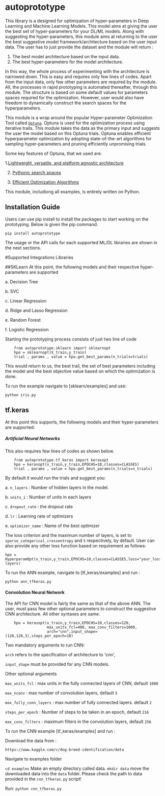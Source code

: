 # autoprototype

This library is a designed for optimization of hyper-parameters in Deep Learning and Machine Learning Models. This model aims at
giving the user the best set of hyper-parameters for your DL/ML models. 
Along with suggesting the hyper-parameters, this module
aims at returning to the user the best suggestive model framework/architecture based on the user input data. The user has 
to just provide the dataset and the module will return :


1. The best model architecture based on the input data.
2. The best hyper-parameters for the model architecture.

In this way, the whole process of experimenting with the architecture is narrowed down. This is easy and requires only few lines of codes. 
Apart from the input data, only few other parameters are required by the module. All, the processes in rapid prototyping is automated thereafter, through this module.
The structure is based on some default values for parameters spaces required for the optimization. However, user would also have freedom to 
dynamically construct the search spaces for the hyperparameters.


This module is a wrap around the popular Hyper-parameter Optimization Tool called [`Optuna`](https://optuna.org/).
Optuna is used for the optimization process using iterative trails. This module takes the data as the primary input and 
suggests the user the model based on this Optuna trials. Optuna enables efficient hyperparameter optimization by adopting state-of-the-art
algorithms for sampling hyper-parameters and pruning efficiently unpromising trials. 

Some key features of Optuna, that we used are:

1.[Lightweight, versatile, and platform agnostic architecture](https://optuna.readthedocs.io/en/stable/tutorial/10_key_features/001_first.html)

2. [Pythonic search spaces](https://optuna.readthedocs.io/en/stable/tutorial/10_key_features/002_configurations.html)

3. [Efficient Optimization Algorithms](https://optuna.readthedocs.io/en/stable/tutorial/10_key_features/003_efficient_optimization_algorithms.html)

This module, includiong all examples, is entirely written on Python.

## Installation Guide
Users can use pip install to install the packages to start working on the prototyping.
Below is given the pip command.

`pip install autoprototype`

The usage or the API calls for each supported ML/DL libraries are shown in the next sections.

#Supported Integrations Libraries

##SKLearn
At this point, the following models and their respective hyper-parameters are supported 

a. Decision Tree
        
b. SVC

c. Linear Regression

d. Ridge and Lasso Regression

e. Random Forest 

f. Logistic Regression

Starting the prototyping process consists of just two line of code 

        from autoprototype.sklearn import sklearnopt
        hpo = sklearnopt(X_train,y_train)
        trial , params , value = hpo.get_best_params(n_trials=trials)

This would return to us, the best trail, the set of best parameters including the model and the best objective value based on which the optimization is done.

To run the example navigate to [sklearn/examples] and use:

`python iris.py`


## tf.keras
At this point this supports, the following models and their hyper-parameters are supported:

##### Artificial Neural Networks

This also requires few lines of codes as shown below.

        from autoprototype.tf_keras import kerasopt
        hpo = kerasopt(x_train,y_train,EPOCHS=10,classes=CLASSES)
        trial , params , value = hpo.get_best_params(n_trials=n_trials)

By default it would run the trials and suggest you:

a. `n_layers` : Number of hidden layers in the model.

b. `units_i` : Number of units in each layers

c. `dropout_rate` : the dropout rate

d. `lr` : Learning rate of optimizers

e. `optimizer_name` : Name of the best optimizer

The loss criterion and the maximum number of layers, is set to `sparse_categorical_crossentropy` and `5` respectively, by default.
User can also provide any other loss function based on requirement as follows:

    hpo = HyperparamOpt(x_train,y_train,EPOCHS=10,classes=CLASSES,loss="your_loss_function",n_ann_layers=number_of layers)


To run the ANN example, navigate to [tf_keras/examples] and run :

`python ann_tfkeras.py`

#### Convolution Neural Network

The API for CNN model is fairly the same as that of the above ANN. The user, must pass few other optional parameters to construct the suggestive CNN architecture. All other syntaxes are same.

        hpo = kerasopt(x_train,y_train,EPOCHS=10,classes=120,
                       max_units_fcl=400, max_conv_filters=1000,
                       arch="cnn",input_shape=(128,128,3),steps_per_epoch=10)

Two mandatory arguments to run CNN:

`arch` refers to the specification of architecture to 'cnn', 

`input_shape` must be provided for any CNN models.

Other optional arguments


`max_units_fcl` : max units in the fully connected layers of CNN, default `1000`

`max_nconv` : max number of convolution layers, default `5`

`max_fully_conn_layers` : max number of fully connected layers. default `2`

`steps_per_epoch` : Number of steps to be taken in an epoch, default `216`

`max_conv_filters` : maximum filters in the convolution layers, default `256`


To run the CNN example [tf_keras/examples] and run :

Download the data from :

`https://www.kaggle.com/c/dog-breed-identification/data`

Navigate to examples folder

`cd examples`
Make an empty directory called data. 
`mkdir data`
move the downloaded data into the `data` folder. Please check the path to data provided in the `cnn_tfkeras.py` script!

Run:
`python cnn_tfkeras.py`
